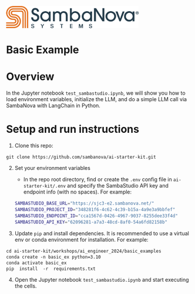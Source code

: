 <a href="https://sambanova.ai/">
<picture>
 <source media="(prefers-color-scheme: dark)" srcset="../../../images/SambaNova-light-logo-1.png" height="60">
  <img alt="SambaNova logo" src="../../../images/SambaNova-dark-logo-1.png" height="60">
</picture>
</a>

Basic Example
====================

# Overview

In the Jupyter notebook `test_sambastudio.ipynb`, we will show you how to load environment variables, initialize the LLM, and do a simple LLM call via SambaNova with LangChain in Python. 
  
# Setup and run instructions

1. Clone this repo:
```
git clone https://github.com/sambanova/ai-starter-kit.git 
```

2. Set your environment variables
   - In the repo root directory, find or create the `.env` config file in `ai-starter-kit/.env` and specify the SambaStudio API key and endpoint info (with no spaces). For example:
    ``` bash
    SAMBASTUDIO_BASE_URL="https://sjc3-e2.sambanova.net/"
    SAMBASTUDIO_PROJECT_ID="348281f6-4c62-4c39-b15a-4a9e3a9bbfef"
    SAMBASTUDIO_ENDPOINT_ID="cca1567d-0426-4967-9037-8255dee33f4d"
    SAMBASTUDIO_API_KEY="62096281-a7a3-48cd-8af0-54a6fd82158b"
    ```

2. Update `pip` and install dependencies. It is recommended to use a virtual env or conda environment for installation. For example: 
```
cd ai-starter-kit/workshops/ai_engineer_2024/basic_examples
conda create -n basic_ex python=3.10
conda activate basic_ex
pip  install  -r  requirements.txt
```

4. Open the Jupyter notebook `test_sambastudio.ipynb` and start executing the cells. 
